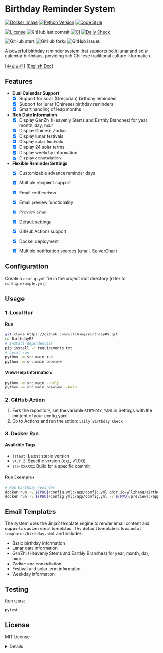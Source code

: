 # Birthday Reminder System
[![Docker Image](https://img.shields.io/badge/docker%20image-ghcr.io/wllzhang/birthdayrs-blue)](https://github.com/wllzhang/BirthdayRS/pkgs/container/birthdayrs)
[![Python Version](https://img.shields.io/badge/python-3.10-blue.svg)](https://www.python.org/downloads/release/python-3100/)
[![Code Style](https://img.shields.io/badge/code%20style-flake8-black.svg)](https://flake8.pycqa.org/)

[![License](https://img.shields.io/badge/license-MIT-green.svg)](LICENSE)
![GitHub last commit](https://img.shields.io/github/last-commit/wllzhang/BirthdayRS)
[![CI](https://github.com/wllzhang/BirthdayRS/actions/workflows/ci.yml/badge.svg)](https://github.com/wllzhang/BirthdayRS/actions/workflows/ci.yml)
[![Daily Check](https://github.com/wllzhang/BirthdayRS/actions/workflows/daily_check.yml/badge.svg)](https://github.com/wllzhang/BirthdayRS/actions/workflows/daily_check.yml)

![GitHub stars](https://img.shields.io/github/stars/wllzhang/BirthdayRS?style=social)
![GitHub forks](https://img.shields.io/github/forks/wllzhang/BirthdayRS?style=social)
![GitHub issues](https://img.shields.io/github/issues/wllzhang/BirthdayRS)

A powerful birthday reminder system that supports both lunar and solar calendar birthdays, providing rich Chinese traditional culture information.

[[中文文档](README.zh-CN.md)]  [[English Doc](README.md)] 

## Features

- **Dual Calendar Support**
  - [x] Support for solar (Gregorian) birthday reminders
  - [x] Support for lunar (Chinese) birthday reminders
  - [x] Smart handling of leap months

- **Rich Date Information**
  - [x] Display GanZhi (Heavenly Stems and Earthly Branches) for year, month, day, hour
  - [x] Display Chinese Zodiac
  - [x] Display lunar festivals
  - [x] Display solar festivals
  - [x] Display 24 solar terms
  - [x] Display weekday information
  - [x] Display constellation

- **Flexible Reminder Settings**
  - [x] Customizable advance reminder days
  - [x] Multiple recipient support
  - [x] Email notifications
  - [x] Email preview functionality
  - [x] Preview email
  - [x] Default settings
  - [x] GitHub Actions support
  - [X] Docker deployment
  - [X] Multiple notification sources (email, [ServerChan](https://sct.ftqq.com/))


## Configuration

Create a `config.yml` file in the project root directory (refer to `config.example.yml`)


## Usage

### 1. Local Run
#### Run
```bash
git clone https://github.com/wllzhang/BirthdayRS.git
cd BirthdayRS
# Install dependencies
pip install -r requirements.txt
# Local run
python -m src.main run
python -m src.main preview
```

#### View Help Information:
```bash
python -m src.main --help
python -m src.main preview --help
```

### 2. GitHub Action
   1. Fork the repository, set the variable `BIRTHDAY_YAML` in Settings with the content of your config.yaml
   2. Go to Actions and run the action: `Daily Birthday Check`
   
### 3. Docker Run

#### Available Tags
- `latest`: Latest stable version
- `vX.Y.Z`: Specific version (e.g., v1.0.0)
- `sha-XXXXXX`: Build for a specific commit

#### Run Examples

```bash
# Run birthday reminder
docker run -v ${PWD}/config.yml:/app/config.yml ghcr.io/wllzhang/birthdayrs:latest run
docker run -v ${PWD}/config.yml:/app/config.yml -v ${PWD}/previews:/app/previews  ghcr.io/wllzhang/birthdayrs:latest preview
```

## Email Templates

The system uses the Jinja2 template engine to render email content and supports custom email templates. The default template is located at `templates/birthday.html` and includes:

- Basic birthday information
- Lunar date information
- GanZhi (Heavenly Stems and Earthly Branches) for year, month, day, hour
- Zodiac and constellation
- Festival and solar term information
- Weekday information

## Testing

Run tests:
```bash
pytest
```
## License

MIT License

<details>

## Logging

System logs are saved in the `birthday_reminder.log` file, including:
- Configuration loading status
- Birthday check results
- Email sending status
- Error messages (if any)

## CI/CD Pipeline

This project uses GitHub Actions for a complete CI/CD pipeline:

### Continuous Integration (CI)

Each push or Pull Request will automatically run the following checks:

1. **Code Testing**
   - Run unit tests
   - Generate test coverage report
   - Save test results as artifacts

2. **Code Quality**
   - Code style check with flake8
   - Ensure code follows PEP 8 standards

3. **Docker Image Build**
   - Automatically build Docker image
   - Push to GitHub Container Registry

### Continuous Deployment (CD)

1. **Daily Check**
   - Automatically run birthday checks every day
   - Send reminder emails
   - Support for development and production environments

2. **Docker Deployment**
   - Quick deployment via Docker
   - Latest version image available

### Automation

- **README Auto-update**
  - Automatically update repository links in documentation
  - Keep documentation in sync with code
</details>
